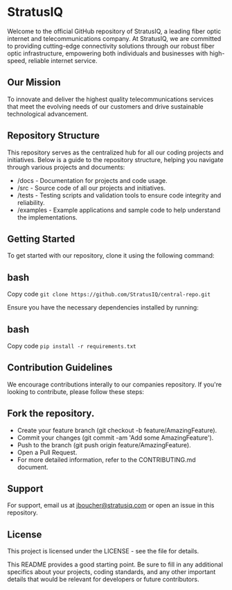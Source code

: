 # StratusIQ
Welcome to the official GitHub repository of StratusIQ, a leading fiber optic internet and telecommunications company. At StratusIQ, we are committed to providing cutting-edge connectivity solutions through our robust fiber optic infrastructure, empowering both individuals and businesses with high-speed, reliable internet service.

## Our Mission
To innovate and deliver the highest quality telecommunications services that meet the evolving needs of our customers and drive sustainable technological advancement.

## Repository Structure
This repository serves as the centralized hub for all our coding projects and initiatives. Below is a guide to the repository structure, helping you navigate through various projects and documents:

- /docs - Documentation for projects and code usage.
- /src - Source code of all our projects and initiatives.
- /tests - Testing scripts and validation tools to ensure code integrity and reliability.
- /examples - Example applications and sample code to help understand the implementations.

## Getting Started
To get started with our repository, clone it using the following command:

## bash
Copy code
``` git clone https://github.com/StratusIQ/central-repo.git ```

Ensure you have the necessary dependencies installed by running:

## bash
Copy code
``` pip install -r requirements.txt ```

## Contribution Guidelines
We encourage contributions interally to our companies repository. If you're looking to contribute, please follow these steps:

## Fork the repository.
- Create your feature branch (git checkout -b feature/AmazingFeature).
- Commit your changes (git commit -am 'Add some AmazingFeature').
- Push to the branch (git push origin feature/AmazingFeature). 
- Open a Pull Request. 
- For more detailed information, refer to the CONTRIBUTING.md document.

## Support
For support, email us at jboucher@stratusiq.com or open an issue in this repository.

## License
This project is licensed under the LICENSE - see the file for details.

This README provides a good starting point. Be sure to fill in any additional specifics about your projects, coding standards, and any other important details that would be relevant for developers or future contributors.
